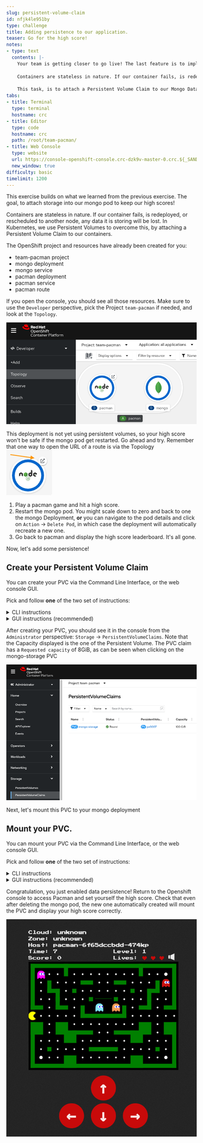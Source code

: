 ```yaml
---
slug: persistent-volume-claim
id: nfjk4le951by
type: challenge
title: Adding persistence to our application.
teaser: Go for the high score!
notes:
- type: text
  contents: |-
    Your team is getting closer to go live! The last feature is to implement high scores in the Pacman application.

    Containers are stateless in nature. If our container fails, is redeployed, or rescheduled to another node, any data it was processing will be lost. In Kubernetes, we use Persistent Volumes to overcome this, by attaching a Persistent Volume Claim to our containers.

    This task, is to attach a Persistent Volume Claim to our Mongo Database, so our high score can live on into eternity!
tabs:
- title: Terminal
  type: terminal
  hostname: crc
- title: Editor
  type: code
  hostname: crc
  path: /root/team-pacman/
- title: Web Console
  type: website
  url: https://console-openshift-console.crc-dzk9v-master-0.crc.${_SANDBOX_ID}.instruqt.io
  new_window: true
difficulty: basic
timelimit: 1200
---
```

This exercise builds on what we learned from the previous exercise. The goal, to attach storage into our mongo pod to keep our high scores!

Containers are stateless in nature. If our container fails, is redeployed, or rescheduled to another node, any data it is storing will be lost. In Kubernetes, we use Persistent Volumes to overcome this, by attaching a Persistent Volume Claim to our containers.

The OpenShift project and resources have already been created for you:

- team-pacman project
- mongo deployment
- mongo service
- pacman deployment
- pacman service
- pacman route

If you open the console, you should see all those resources. Make sure to use the `Developer` perspective,
pick the Project `team-pacman` if needed, and look at the `Topology`.

![deploy-mongo-pacman](../assets/deploy-mongo-pacman.png)

This deployment is not yet using persistent volumes, so your high score won't be safe if the mongo pod get restarted.
Go ahead and try. Remember that one way to open the URL of a route is via the Topology ![Pacman route](../assets/launch-route.png)
1. Play a pacman game and hit a high score.
2. Restart the mongo pod. You might scale down to zero and back to one the mongo Deployment, **or** you can navigate to the pod details
and click on `Action` -> `Delete Pod`, in which case the deployment will automatically recreate a new one.
3. Go back to pacman and display the high score leaderboard. It's all gone.

Now, let's add some persistence!
## Create your Persistent Volume Claim
You can create your PVC via the Command Line Interface, or the web console GUI.

Pick and follow **one** of the two set of instructions:
<details><summary>CLI instructions</summary>
The PersistentVolumeClaim yaml resource file is already available and ready for you to apply. Check it's content, and apply it:

```
cat /root/team-pacman/mongo-pvc.yml
```
```
oc apply -f /root/team-pacman/mongo-pvc.yml
```
</details>

<details><summary>GUI instructions (recommended)</summary>

To create this Persistent Volume Claim, we are going to use the console. Start by switching to the `Administrator` perspective if needed,
and navigate to `Storage`->`PersistentVolumeClaims` and click on `Create PersistentVolumeClaim`.

| Configuration              | Parameter           |
|----------------------------|---------------------|
| PersistentVolumeClaim name | `mongo-storage`     |
| Access mode<sup>(1)</sup>  | `Single User (RWO)` |
| Size                       | `8 GiB`             |
| Use label selectors...     | `untick`            |
| Volume mode                | `Filesystem`        |

<sup>(1)</sup> You can learn more about access modes (RWO, RWX, ROX) here:
https://docs.openshift.com/container-platform/4.10/storage/understanding-persistent-storage.html#pv-access-modes_understanding-persistent-storage

![Create PVC](../assets/create-pvc.png)

</details>

After creating your PVC, you should see it in the console from the `Administrator` perspective: `Storage` -> `PersistentVolumeClaims`. Note that the Capacity displayed is
the one of the Persistent Volume. The PVC claim has a `Requested capacity` of 8GiB, as can be seen when clicking on the mongo-storage PVC

![persistent-volume-claims](../assets/persistent-volume-claims.png)

Next, let's mount this PVC to your mongo deployment

## Mount your PVC.

You can mount your PVC via the Command Line Interface, or the web console GUI.

Pick and follow **one** of the two set of instructions:

<details><summary>CLI instructions</summary>

Your OpenShift mongo deployment was created from the `/root/pacman-team/mongo-deployment.yaml` file.
We are going to modify this file, and update the deployment.

Edit the `/root/pacman-team/mongo-deployment.yaml` file to add a `volume`, and a `volumeMount` for the pod. Check
how this is done from this [example that can be found in offical documentation](https://docs.openshift.com/container-platform/4.9/storage/understanding-persistent-storage.html#pvc-claims-as-volumes_understanding-persistent-storage)
but make sure you set the following parameters correctly:
1. The `claimName` should be the one of the PVC created earlier, which is `mongo-storage`
2. The `mountPath` should be set to `/bitnami/mongodb` as this the location where this mongo container stores it's data.

Once you have done the required modifications, you can  re-apply the mongo Deployment with:

```shell
oc apply -f /root/pacman-team/mongo-deployment.yaml
```

</details>

<details><summary>GUI instructions (recommended)</summary>

If needed, switch to the `Developer` perspective, make sure the current project is `team-pacman`, navigate to `Topology`, and display your mongo Deployment.
From here, you should be able to click on the `Actions` dropdown menu and select `Add storage`.

![add-storage](../assets/add-storage.png)

The MongoDB docker image used here expect an external volume mounted in /bitnami/mongodb when persistence is required.
Configure your added storage as follow:

| Configuration          | Parameter          |
|------------------------|--------------------|
| Use existing claim     | `mongo-storage`    |
| Mount path             | `/bitnami/mongodb` |
| Mount as read-only     | `untick`           |

Click `Save`

![add-configure-storage](../assets/add-configure-storage.png)

Your deployment will automatically redeploy a fresh new mongodb pod with this volume attached.
</details>

Congratulation, you just enabled data persistence! Return to the Openshift console to access Pacman and set yourself the high score. Check
that even after deleting the mongo pod, the new one automatically created will mount the PVC and display your high
score correctly.

![pacman](../assets/pacman.png)